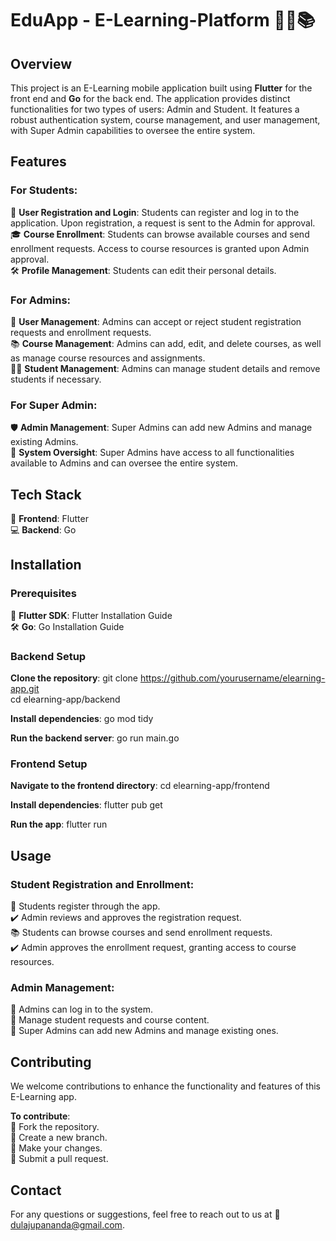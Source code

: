 # EduApp - E-Learning-Platform 🧑‍🏫📚

## Overview
This project is an E-Learning mobile application built using **Flutter** for the front end and **Go** for the back end. The application provides distinct functionalities for two types of users: Admin and Student. It features a robust authentication system, course management, and user management, with Super Admin capabilities to oversee the entire system.

## Features

### For Students:
📝 **User Registration and Login**: Students can register and log in to the application. Upon registration, a request is sent to the Admin for approval.<br/>
🎓 **Course Enrollment**: Students can browse available courses and send enrollment requests. Access to course resources is granted upon Admin approval.<br/>
🛠️ **Profile Management**: Students can edit their personal details.

### For Admins:
👥 **User Management**: Admins can accept or reject student registration requests and enrollment requests.<br/>
📚 **Course Management**: Admins can add, edit, and delete courses, as well as manage course resources and assignments.<br/>
🧑‍🎓 **Student Management**: Admins can manage student details and remove students if necessary.<br/>

### For Super Admin:
🛡️ **Admin Management**: Super Admins can add new Admins and manage existing Admins.<br/>
👑 **System Oversight**: Super Admins have access to all functionalities available to Admins and can oversee the entire system.

## Tech Stack
📱 **Frontend**: Flutter<br/>
💻 **Backend**: Go

## Installation
### Prerequisites
🚀 **Flutter SDK**: Flutter Installation Guide<br/>
🛠️ **Go**: Go Installation Guide

### Backend Setup
**Clone the repository**:
git clone https://github.com/yourusername/elearning-app.git<br/>
cd elearning-app/backend

**Install dependencies**:
go mod tidy

**Run the backend server**:
go run main.go

### Frontend Setup
**Navigate to the frontend directory**:
cd elearning-app/frontend

**Install dependencies**:
flutter pub get

**Run the app**:
flutter run

## Usage

### Student Registration and Enrollment:
📝 Students register through the app.<br/>
✔️ Admin reviews and approves the registration request.<br/>
📚 Students can browse courses and send enrollment requests.<br/>
✔️ Admin approves the enrollment request, granting access to course resources.<br/>

### Admin Management:
🔑 Admins can log in to the system.<br/>
👥 Manage student requests and course content.<br/>
👑 Super Admins can add new Admins and manage existing ones.

## Contributing
We welcome contributions to enhance the functionality and features of this E-Learning app. 

**To contribute**:<br/>
🍴 Fork the repository.<br/>
🌿 Create a new branch.<br/>
🔧 Make your changes.<br/>
📨 Submit a pull request.


## Contact
For any questions or suggestions, feel free to reach out to us at 📧 dulajupananda@gmail.com.
